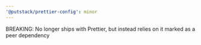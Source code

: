 ```yaml
---
'@putstack/prettier-config': minor
---
```


BREAKING: No longer ships with Prettier, but instead relies on it marked as a peer dependency
